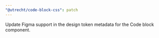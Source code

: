 ```yaml
---
"@utrecht/code-block-css": patch
---
```


Update Figma support in the design token metadata for the Code block component.
